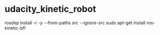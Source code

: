 # udacity_kinetic_robot
rosdep install -r -y --from-paths src --ignore-src
sudo apt-get install ros-kinetic-bfl
